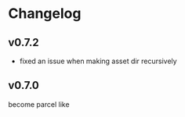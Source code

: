 # Changelog

## v0.7.2

- fixed an issue when making asset dir recursively

## v0.7.0

become parcel like
